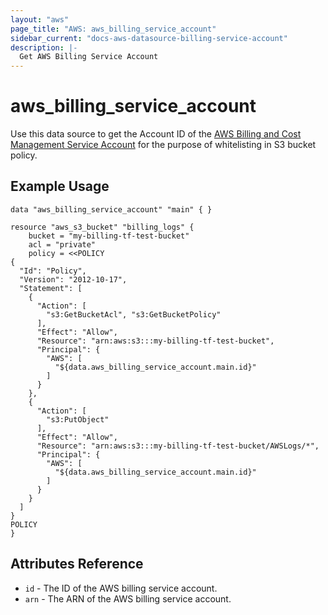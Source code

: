 ```yaml
---
layout: "aws"
page_title: "AWS: aws_billing_service_account"
sidebar_current: "docs-aws-datasource-billing-service-account"
description: |-
  Get AWS Billing Service Account
---
```


# aws\_billing\_service\_account

Use this data source to get the Account ID of the [AWS Billing and Cost Management Service Account](http://docs.aws.amazon.com/awsaccountbilling/latest/aboutv2/billing-getting-started.html#step-2) for the purpose of whitelisting in S3 bucket policy.

## Example Usage

```
data "aws_billing_service_account" "main" { }

resource "aws_s3_bucket" "billing_logs" {
    bucket = "my-billing-tf-test-bucket"
    acl = "private"
    policy = <<POLICY
{
  "Id": "Policy",
  "Version": "2012-10-17",
  "Statement": [
    {
      "Action": [
        "s3:GetBucketAcl", "s3:GetBucketPolicy"
      ],
      "Effect": "Allow",
      "Resource": "arn:aws:s3:::my-billing-tf-test-bucket",
      "Principal": {
        "AWS": [
          "${data.aws_billing_service_account.main.id}"
        ]
      }
    },
    {
      "Action": [
        "s3:PutObject"
      ],
      "Effect": "Allow",
      "Resource": "arn:aws:s3:::my-billing-tf-test-bucket/AWSLogs/*",
      "Principal": {
        "AWS": [
          "${data.aws_billing_service_account.main.id}"
        ]
      }
    }
  ]
}
POLICY
}
```


## Attributes Reference

* `id` - The ID of the AWS billing service account.
* `arn` - The ARN of the AWS billing service account.
